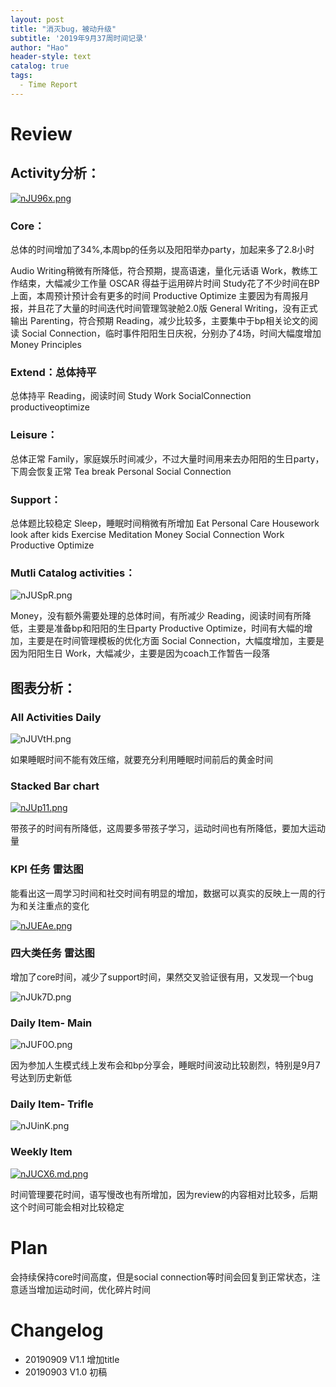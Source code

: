 ```yaml
---
layout: post
title: "消灭bug，被动升级"
subtitle: '2019年9月37周时间记录'
author: "Hao"
header-style: text
catalog: true
tags:
  - Time Report
---
```


# 
# Review
## Activity分析：

[![nJU96x.png](https://s2.ax1x.com/2019/09/09/nJU96x.png)](https://imgchr.com/i/nJU96x)



### Core：

总体的时间增加了34%,本周bp的任务以及阳阳举办party，加起来多了2.8小时


Audio Writing稍微有所降低，符合预期，提高语速，量化元话语
Work，教练工作结束，大幅减少工作量
OSCAR 得益于运用碎片时间
Study花了不少时间在BP上面，本周预计预计会有更多的时间
Productive Optimize 主要因为有周报月报，并且花了大量的时间迭代时间管理驾驶舱2.0版
General Writing，没有正式输出
Parenting，符合预期
Reading，减少比较多，主要集中于bp相关论文的阅读
Social Connection，临时事件阳阳生日庆祝，分别办了4场，时间大幅度增加
Money
Principles

### Extend：总体持平
总体持平
Reading，阅读时间
Study
Work
SocialConnection
productiveoptimize

### 
### Leisure：
总体正常
Family，家庭娱乐时间减少，不过大量时间用来去办阳阳的生日party，下周会恢复正常
Tea break
Personal
Social Connection
### 

### Support：
总体题比较稳定
Sleep，睡眠时间稍微有所增加
Eat
Personal Care
Housework
look after kids
Exercise
Meditation
Money
Social Connection
Work
Productive Optimize

### Mutli Catalog activities：
![nJUSpR.png](https://s2.ax1x.com/2019/09/09/nJUSpR.png)



Money，没有额外需要处理的总体时间，有所减少
Reading，阅读时间有所降低，主要是准备bp和阳阳的生日party
Productive Optimize，时间有大幅的增加，主要是在时间管理模板的优化方面
Social Connection，大幅度增加，主要是因为阳阳生日
Work，大幅减少，主要是因为coach工作暂告一段落

## 图表分析：

### All Activities Daily

![nJUVtH.png](https://s2.ax1x.com/2019/09/09/nJUVtH.png)



如果睡眠时间不能有效压缩，就要充分利用睡眠时间前后的黄金时间

### Stacked Bar chart
[![nJUp11.png](https://s2.ax1x.com/2019/09/09/nJUp11.png)](https://imgchr.com/i/nJUp11)



带孩子的时间有所降低，这周要多带孩子学习，运动时间也有所降低，要加大运动量

### KPI 任务 雷达图

能看出这一周学习时间和社交时间有明显的增加，数据可以真实的反映上一周的行为和关注重点的变化

[![nJUEAe.png](https://s2.ax1x.com/2019/09/09/nJUEAe.png)](https://imgchr.com/i/nJUEAe)



### 四大类任务 雷达图

增加了core时间，减少了support时间，果然交叉验证很有用，又发现一个bug

![nJUk7D.png](https://s2.ax1x.com/2019/09/09/nJUk7D.png)



### Daily Item- Main
![nJUF0O.png](https://s2.ax1x.com/2019/09/09/nJUF0O.png)



因为参加人生模式线上发布会和bp分享会，睡眠时间波动比较剧烈，特别是9月7号达到历史新低

### Daily Item- Trifle



![nJUinK.png](https://s2.ax1x.com/2019/09/09/nJUinK.png)



### Weekly Item

[![nJUCX6.md.png](https://s2.ax1x.com/2019/09/09/nJUCX6.md.png)](https://imgchr.com/i/nJUCX6)



时间管理要花时间，语写慢改也有所增加，因为review的内容相对比较多，后期这个时间可能会相对比较稳定

# Plan

会持续保持core时间高度，但是social connection等时间会回复到正常状态，注意适当增加运动时间，优化碎片时间
### 


# Changelog
* 20190909 V1.1 增加title
* 20190903 V1.0 初稿
## 


# 


